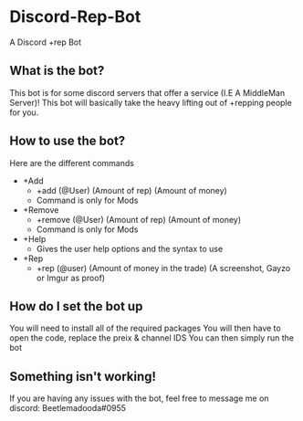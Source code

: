 # Discord-Rep-Bot
A Discord +rep Bot


What is the bot?
-
This bot is for some discord servers that offer a service (I.E A MiddleMan Server)! This bot will basically take the heavy lifting out of +repping people for you.

How to use the bot?
-
Here are the different commands
- +Add
  - +add (@User) (Amount of rep) (Amount of money)
  - Command is only for Mods
- +Remove
  - +remove (@User) (Amount of rep) (Amount of money)
  - Command is only for Mods
- +Help
  - Gives the user help options and the syntax to use
- +Rep
  - +rep (@user) (Amount of money in the trade) (A screenshot, Gayzo or Imgur as proof)
  
How do I set the bot up
- 
You will need to install all of the required packages
You will then have to open the code, replace the preix & channel IDS
You can then simply run the bot


Something isn't working!
-
If you are having any issues with the bot, feel free to message me on discord: Beetlemadooda#0955
  
  
  
  
